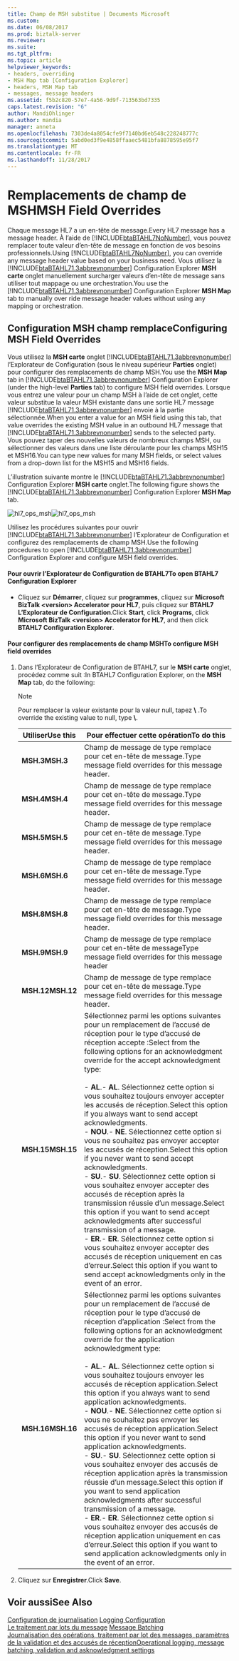```yaml
---
title: Champ de MSH substitue | Documents Microsoft
ms.custom: 
ms.date: 06/08/2017
ms.prod: biztalk-server
ms.reviewer: 
ms.suite: 
ms.tgt_pltfrm: 
ms.topic: article
helpviewer_keywords:
- headers, overriding
- MSH Map tab [Configuration Explorer]
- headers, MSH Map tab
- messages, message headers
ms.assetid: f5b2c820-57e7-4a56-9d9f-713563bd7335
caps.latest.revision: "6"
author: MandiOhlinger
ms.author: mandia
manager: anneta
ms.openlocfilehash: 7303de4a8054cfe9f7140bd6eb548c228248777c
ms.sourcegitcommit: 5abd0ed3f9e4858ffaaec5481bfa8878595e95f7
ms.translationtype: MT
ms.contentlocale: fr-FR
ms.lasthandoff: 11/28/2017
---
```

# <a name="msh-field-overrides"></a><span data-ttu-id="8fc39-102">Remplacements de champ de MSH</span><span class="sxs-lookup"><span data-stu-id="8fc39-102">MSH Field Overrides</span></span>
<span data-ttu-id="8fc39-103">Chaque message HL7 a un en-tête de message.</span><span class="sxs-lookup"><span data-stu-id="8fc39-103">Every HL7 message has a message header.</span></span> <span data-ttu-id="8fc39-104">À l’aide de [!INCLUDE[btaBTAHL7NoNumber](../../includes/btabtahl7nonumber-md.md)], vous pouvez remplacer toute valeur d’en-tête de message en fonction de vos besoins professionnels.</span><span class="sxs-lookup"><span data-stu-id="8fc39-104">Using [!INCLUDE[btaBTAHL7NoNumber](../../includes/btabtahl7nonumber-md.md)], you can override any message header value based on your business need.</span></span> <span data-ttu-id="8fc39-105">Vous utilisez la [!INCLUDE[btaBTAHL71.3abbrevnonumber](../../includes/btabtahl71-3abbrevnonumber-md.md)] Configuration Explorer **MSH carte** onglet manuellement surcharger valeurs d’en-tête de message sans utiliser tout mappage ou une orchestration.</span><span class="sxs-lookup"><span data-stu-id="8fc39-105">You use the [!INCLUDE[btaBTAHL71.3abbrevnonumber](../../includes/btabtahl71-3abbrevnonumber-md.md)] Configuration Explorer **MSH Map** tab to manually over ride message header values without using any mapping or orchestration.</span></span>  
  
## <a name="configuring-msh-field-overrides"></a><span data-ttu-id="8fc39-106">Configuration MSH champ remplace</span><span class="sxs-lookup"><span data-stu-id="8fc39-106">Configuring MSH Field Overrides</span></span>  
 <span data-ttu-id="8fc39-107">Vous utilisez la **MSH carte** onglet [!INCLUDE[btaBTAHL71.3abbrevnonumber](../../includes/btabtahl71-3abbrevnonumber-md.md)] l’Explorateur de Configuration (sous le niveau supérieur **Parties** onglet) pour configurer des remplacements de champ MSH.</span><span class="sxs-lookup"><span data-stu-id="8fc39-107">You use the **MSH Map** tab in [!INCLUDE[btaBTAHL71.3abbrevnonumber](../../includes/btabtahl71-3abbrevnonumber-md.md)] Configuration Explorer (under the high-level **Parties** tab) to configure MSH field overrides.</span></span> <span data-ttu-id="8fc39-108">Lorsque vous entrez une valeur pour un champ MSH à l’aide de cet onglet, cette valeur substitue la valeur MSH existante dans une sortie HL7 message [!INCLUDE[btaBTAHL71.3abbrevnonumber](../../includes/btabtahl71-3abbrevnonumber-md.md)] envoie à la partie sélectionnée.</span><span class="sxs-lookup"><span data-stu-id="8fc39-108">When you enter a value for an MSH field using this tab, that value overrides the existing MSH value in an outbound HL7 message that [!INCLUDE[btaBTAHL71.3abbrevnonumber](../../includes/btabtahl71-3abbrevnonumber-md.md)] sends to the selected party.</span></span> <span data-ttu-id="8fc39-109">Vous pouvez taper des nouvelles valeurs de nombreux champs MSH, ou sélectionner des valeurs dans une liste déroulante pour les champs MSH15 et MSH16.</span><span class="sxs-lookup"><span data-stu-id="8fc39-109">You can type new values for many MSH fields, or select values from a drop-down list for the MSH15 and MSH16 fields.</span></span>  
  
 <span data-ttu-id="8fc39-110">L’illustration suivante montre le [!INCLUDE[btaBTAHL71.3abbrevnonumber](../../includes/btabtahl71-3abbrevnonumber-md.md)] Configuration Explorer **MSH carte** onglet.</span><span class="sxs-lookup"><span data-stu-id="8fc39-110">The following figure shows the [!INCLUDE[btaBTAHL71.3abbrevnonumber](../../includes/btabtahl71-3abbrevnonumber-md.md)] Configuration Explorer **MSH Map** tab.</span></span>  
  
 <span data-ttu-id="8fc39-111">![](../../adapters-and-accelerators/accelerator-hl7/media/hl7-ops-msh.gif "hl7_ops_msh")</span><span class="sxs-lookup"><span data-stu-id="8fc39-111">![](../../adapters-and-accelerators/accelerator-hl7/media/hl7-ops-msh.gif "hl7_ops_msh")</span></span>  
  
 <span data-ttu-id="8fc39-112">Utilisez les procédures suivantes pour ouvrir [!INCLUDE[btaBTAHL71.3abbrevnonumber](../../includes/btabtahl71-3abbrevnonumber-md.md)] l’Explorateur de Configuration et configurez des remplacements de champ MSH.</span><span class="sxs-lookup"><span data-stu-id="8fc39-112">Use the following procedures to open [!INCLUDE[btaBTAHL71.3abbrevnonumber](../../includes/btabtahl71-3abbrevnonumber-md.md)] Configuration Explorer and configure MSH field overrides.</span></span>  
  
#### <a name="to-open-btahl7-configuration-explorer"></a><span data-ttu-id="8fc39-113">Pour ouvrir l’Explorateur de Configuration de BTAHL7</span><span class="sxs-lookup"><span data-stu-id="8fc39-113">To open BTAHL7 Configuration Explorer</span></span>  
  
-   <span data-ttu-id="8fc39-114">Cliquez sur **Démarrer**, cliquez sur **programmes**, cliquez sur **Microsoft BizTalk \<version\> Accelerator pour HL7**, puis cliquez sur  **BTAHL7 L’Explorateur de Configuration**.</span><span class="sxs-lookup"><span data-stu-id="8fc39-114">Click **Start**, click **Programs**, click **Microsoft BizTalk \<version\> Accelerator for HL7**, and then click **BTAHL7 Configuration Explorer**.</span></span>  
  
#### <a name="to-configure-msh-field-overrides"></a><span data-ttu-id="8fc39-115">Pour configurer des remplacements de champ MSH</span><span class="sxs-lookup"><span data-stu-id="8fc39-115">To configure MSH field overrides</span></span>  
  
1.  <span data-ttu-id="8fc39-116">Dans l’Explorateur de Configuration de BTAHL7, sur le **MSH carte** onglet, procédez comme suit :</span><span class="sxs-lookup"><span data-stu-id="8fc39-116">In BTAHL7 Configuration Explorer, on the **MSH Map** tab, do the following:</span></span>  
  
    > [!NOTE]
    >  <span data-ttu-id="8fc39-117">Pour remplacer la valeur existante pour la valeur null, tapez  **\\** .</span><span class="sxs-lookup"><span data-stu-id="8fc39-117">To override the existing value to null, type **\\**.</span></span>  
  
    |<span data-ttu-id="8fc39-118">Utiliser</span><span class="sxs-lookup"><span data-stu-id="8fc39-118">Use this</span></span>|<span data-ttu-id="8fc39-119">Pour effectuer cette opération</span><span class="sxs-lookup"><span data-stu-id="8fc39-119">To do this</span></span>|  
    |--------------|----------------|  
    |<span data-ttu-id="8fc39-120">**MSH.3**</span><span class="sxs-lookup"><span data-stu-id="8fc39-120">**MSH.3**</span></span>|<span data-ttu-id="8fc39-121">Champ de message de type remplace pour cet en-tête de message.</span><span class="sxs-lookup"><span data-stu-id="8fc39-121">Type message field overrides for this message header.</span></span>|  
    |<span data-ttu-id="8fc39-122">**MSH.4**</span><span class="sxs-lookup"><span data-stu-id="8fc39-122">**MSH.4**</span></span>|<span data-ttu-id="8fc39-123">Champ de message de type remplace pour cet en-tête de message.</span><span class="sxs-lookup"><span data-stu-id="8fc39-123">Type message field overrides for this message header.</span></span>|  
    |<span data-ttu-id="8fc39-124">**MSH.5**</span><span class="sxs-lookup"><span data-stu-id="8fc39-124">**MSH.5**</span></span>|<span data-ttu-id="8fc39-125">Champ de message de type remplace pour cet en-tête de message.</span><span class="sxs-lookup"><span data-stu-id="8fc39-125">Type message field overrides for this message header.</span></span>|  
    |<span data-ttu-id="8fc39-126">**MSH.6**</span><span class="sxs-lookup"><span data-stu-id="8fc39-126">**MSH.6**</span></span>|<span data-ttu-id="8fc39-127">Champ de message de type remplace pour cet en-tête de message.</span><span class="sxs-lookup"><span data-stu-id="8fc39-127">Type message field overrides for this message header.</span></span>|  
    |<span data-ttu-id="8fc39-128">**MSH.8**</span><span class="sxs-lookup"><span data-stu-id="8fc39-128">**MSH.8**</span></span>|<span data-ttu-id="8fc39-129">Champ de message de type remplace pour cet en-tête de message.</span><span class="sxs-lookup"><span data-stu-id="8fc39-129">Type message field overrides for this message header.</span></span>|  
    |<span data-ttu-id="8fc39-130">**MSH.9**</span><span class="sxs-lookup"><span data-stu-id="8fc39-130">**MSH.9**</span></span>|<span data-ttu-id="8fc39-131">Champ de message de type remplace pour cet en-tête de message</span><span class="sxs-lookup"><span data-stu-id="8fc39-131">Type message field overrides for this message header</span></span>|  
    |<span data-ttu-id="8fc39-132">**MSH.12**</span><span class="sxs-lookup"><span data-stu-id="8fc39-132">**MSH.12**</span></span>|<span data-ttu-id="8fc39-133">Champ de message de type remplace pour cet en-tête de message.</span><span class="sxs-lookup"><span data-stu-id="8fc39-133">Type message field overrides for this message header.</span></span>|  
    |<span data-ttu-id="8fc39-134">**MSH.15**</span><span class="sxs-lookup"><span data-stu-id="8fc39-134">**MSH.15**</span></span>|<span data-ttu-id="8fc39-135">Sélectionnez parmi les options suivantes pour un remplacement de l’accusé de réception pour le type d’accusé de réception accepte :</span><span class="sxs-lookup"><span data-stu-id="8fc39-135">Select from the following options for an acknowledgment override for the accept acknowledgment type:</span></span><br /><br /> <span data-ttu-id="8fc39-136">-   **AL**.</span><span class="sxs-lookup"><span data-stu-id="8fc39-136">-   **AL**.</span></span> <span data-ttu-id="8fc39-137">Sélectionnez cette option si vous souhaitez toujours envoyer accepter les accusés de réception.</span><span class="sxs-lookup"><span data-stu-id="8fc39-137">Select this option if you always want to send accept acknowledgments.</span></span><br /><span data-ttu-id="8fc39-138">-   **NOU**.</span><span class="sxs-lookup"><span data-stu-id="8fc39-138">-   **NE**.</span></span> <span data-ttu-id="8fc39-139">Sélectionnez cette option si vous ne souhaitez pas envoyer accepter les accusés de réception.</span><span class="sxs-lookup"><span data-stu-id="8fc39-139">Select this option if you never want to send accept acknowledgments.</span></span><br /><span data-ttu-id="8fc39-140">-   **SU**.</span><span class="sxs-lookup"><span data-stu-id="8fc39-140">-   **SU**.</span></span> <span data-ttu-id="8fc39-141">Sélectionnez cette option si vous souhaitez envoyer accepter des accusés de réception après la transmission réussie d’un message.</span><span class="sxs-lookup"><span data-stu-id="8fc39-141">Select this option if you want to send accept acknowledgments after successful transmission of a message.</span></span><br /><span data-ttu-id="8fc39-142">-   **ER**.</span><span class="sxs-lookup"><span data-stu-id="8fc39-142">-   **ER**.</span></span> <span data-ttu-id="8fc39-143">Sélectionnez cette option si vous souhaitez envoyer accepter des accusés de réception uniquement en cas d’erreur.</span><span class="sxs-lookup"><span data-stu-id="8fc39-143">Select this option if you want to send accept acknowledgments only in the event of an error.</span></span>|  
    |<span data-ttu-id="8fc39-144">**MSH.16**</span><span class="sxs-lookup"><span data-stu-id="8fc39-144">**MSH.16**</span></span>|<span data-ttu-id="8fc39-145">Sélectionnez parmi les options suivantes pour un remplacement de l’accusé de réception pour le type d’accusé de réception d’application :</span><span class="sxs-lookup"><span data-stu-id="8fc39-145">Select from the following options for an acknowledgment override for the application acknowledgment type:</span></span><br /><br /> <span data-ttu-id="8fc39-146">-   **AL**.</span><span class="sxs-lookup"><span data-stu-id="8fc39-146">-   **AL**.</span></span> <span data-ttu-id="8fc39-147">Sélectionnez cette option si vous souhaitez toujours envoyer les accusés de réception application.</span><span class="sxs-lookup"><span data-stu-id="8fc39-147">Select this option if you always want to send application acknowledgments.</span></span><br /><span data-ttu-id="8fc39-148">-   **NOU**.</span><span class="sxs-lookup"><span data-stu-id="8fc39-148">-   **NE**.</span></span> <span data-ttu-id="8fc39-149">Sélectionnez cette option si vous ne souhaitez pas envoyer les accusés de réception application.</span><span class="sxs-lookup"><span data-stu-id="8fc39-149">Select this option if you never want to send application acknowledgments.</span></span><br /><span data-ttu-id="8fc39-150">-   **SU**.</span><span class="sxs-lookup"><span data-stu-id="8fc39-150">-   **SU**.</span></span> <span data-ttu-id="8fc39-151">Sélectionnez cette option si vous souhaitez envoyer des accusés de réception application après la transmission réussie d’un message.</span><span class="sxs-lookup"><span data-stu-id="8fc39-151">Select this option if you want to send application acknowledgments after successful transmission of a message.</span></span><br /><span data-ttu-id="8fc39-152">-   **ER**.</span><span class="sxs-lookup"><span data-stu-id="8fc39-152">-   **ER**.</span></span> <span data-ttu-id="8fc39-153">Sélectionnez cette option si vous souhaitez envoyer des accusés de réception application uniquement en cas d’erreur.</span><span class="sxs-lookup"><span data-stu-id="8fc39-153">Select this option if you want to send application acknowledgments only in the event of an error.</span></span>|  
  
2.  <span data-ttu-id="8fc39-154">Cliquez sur **Enregistrer**.</span><span class="sxs-lookup"><span data-stu-id="8fc39-154">Click **Save**.</span></span>  
  
## <a name="see-also"></a><span data-ttu-id="8fc39-155">Voir aussi</span><span class="sxs-lookup"><span data-stu-id="8fc39-155">See Also</span></span>  
 <span data-ttu-id="8fc39-156">[Configuration de journalisation](../../adapters-and-accelerators/accelerator-hl7/logging-configuration.md) </span><span class="sxs-lookup"><span data-stu-id="8fc39-156">[Logging Configuration](../../adapters-and-accelerators/accelerator-hl7/logging-configuration.md) </span></span>  
 <span data-ttu-id="8fc39-157">[Le traitement par lots du message](../../adapters-and-accelerators/accelerator-hl7/message-batching.md) </span><span class="sxs-lookup"><span data-stu-id="8fc39-157">[Message Batching](../../adapters-and-accelerators/accelerator-hl7/message-batching.md) </span></span>  
[<span data-ttu-id="8fc39-158">Journalisation des opérations, traitement par lot des messages, paramètres de la validation et des accusés de réception</span><span class="sxs-lookup"><span data-stu-id="8fc39-158">Operational logging, message batching, validation and asknowledgment settings</span></span>](../../adapters-and-accelerators/accelerator-hl7/operational-logging-message-batching-validation-and-asknowledgment-settings.md)